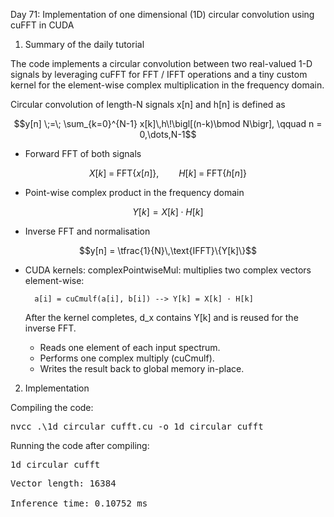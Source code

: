 Day 71: Implementation of one dimensional (1D) circular convolution using cuFFT in CUDA

1) Summary of the daily tutorial

The code implements a circular convolution between two real-valued 1-D signals by leveraging cuFFT for FFT / IFFT operations and a tiny custom kernel for the element-wise complex multiplication in the frequency domain.

Circular convolution of length-N signals x[n] and h[n] is defined as

```math
y[n] \;=\; \sum_{k=0}^{N-1} x[k]\,h\!\bigl[(n-k)\bmod N\bigr],
\qquad n = 0,\dots,N-1
```

- Forward FFT of both signals
```math
X[k] \;=\; \text{FFT}\{x[n]\}, \qquad H[k] \;=\; \text{FFT}\{h[n]\}	
```

- Point-wise complex product in the frequency domain
```math
Y[k] = X[k] \cdot H[k]
```

- Inverse FFT and normalisation
```math
y[n] = \tfrac{1}{N}\,\text{IFFT}\{Y[k]\}
```

- CUDA kernels:
    complexPointwiseMul: multiplies two complex vectors element-wise:

        a[i] = cuCmulf(a[i], b[i]) --> Y[k] = X[k] · H[k]

    After the kernel completes, d_x contains Y[k] and is reused for the inverse FFT.

    - Reads one element of each input spectrum.
    - Performs one complex multiply (cuCmulf).
    - Writes the result back to global memory in-place.

2) Implementation

Compiling the code:

<pre>nvcc .\1d_circular_cufft.cu -o 1d_circular_cufft</pre>

Running the code after compiling:

<pre>1d_circular_cufft</pre>

<pre>Vector length: 16384

Inference time: 0.10752 ms</pre>
